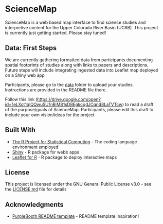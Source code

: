 # ScienceMap
ScienceMap is a web based map interface to find science studies and interpretive content for the Upper Colorado River Basin (UCRB). This project is currently just getting started. Please stay tuned! 

## Data: First Steps
We are currently gathering formatted data from participants documenting spatial footprints of studies along with links to papers and descriptions. Future steps will include integrating ingested data into Leaflet map deployed on a Shiny web app

Participants, please go to the [data](https://github.com/sciencemoab/ScienceMap/tree/master/data) folder to upload your studies. Instructions are provided in the README file there.

Follow this link (https://drive.google.com/open?id=1eLXot1qlQQwu5U1nBiM81sDBEgkcqdJCqnd8LaTVTcw) to read a draft of the purpose/goals of ScienceMap. Participants, please edit this draft to include your own vision/ideas for the project

## Built With
* [The R Project for Statistical Computing](http://www.dropwizard.io/1.0.2/docs/) - The coding language environment employed
* [Shiny](https://shiny.rstudio.com/) - R package for webb apps
* [Leaflet for R](https://rstudio.github.io/leaflet/) - R package to deploy interactive maps

## License

This project is licensed under the GNU General Public License v3.0 - see the [LICENSE.md](LICENSE.md) file for details

## Acknowledgments

* [PurpleBooth README template](https://gist.github.com/PurpleBooth/109311bb0361f32d87a2) - README template inspiration!
